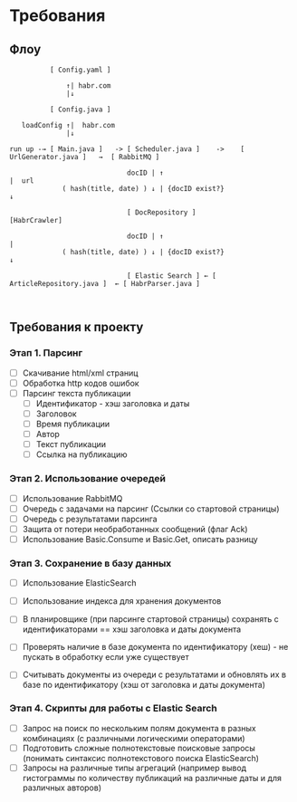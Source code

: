 # Требования


## Флоу 
``` 
          [ Config.yaml ] 
          
              ↑| habr.com
              |↓
          
          [ Config.java ] 
          
   loadConfig ↑|  habr.com
              |↓
              
run up -→ [ Main.java ]   -> [ Scheduler.java ]    ->    [ UrlGenerator.java ]   →  [ RabbitMQ ]
                                                            
                             docID | ↑                                                   |  url
             ( hash(title, date) ) ↓ | {docID exist?}                                    ↓ 
                             
                             [ DocRepository ]                                      [HabrCrawler] 
                                                             
                             docID | ↑                                                   |  
             ( hash(title, date) ) ↓ | {docID exist?}                                    ↓ 
                                                   
                             [ Elastic Search ] ← [ ArticleRepository.java ]  ← [ HabrParser.java ]
 
                                                                        
```



## Требования к проекту
### Этап 1. Парсинг

- [ ] Скачивание html/xml страниц
- [ ] Обработка http кодов ошибок
- [ ] Парсинг текста публикации
    - [ ] Идентификатор - хэш заголовка и даты
    - [ ] Заголовок
    - [ ] Время публикации
    - [ ] Автор
    - [ ] Текст публикации
    - [ ] Ссылка на публикацию

### Этап 2. Использование очередей

- [ ] Использование RabbitMQ
- [ ] Очередь с задачами на парсинг (Ссылки со стартовой страницы)
- [ ] Очередь с результатами парсинга
- [ ] Защита от потери необработанных сообщений (флаг Ack)
- [ ] Использование Basic.Consume и Basic.Get, описать разницу

### Этап 3. Сохранение в базу данных

- [ ] Использование ElasticSearch
- [ ] Использование индекса для хранения документов
- [ ] В планировщике (при парсинге стартовой страницы) сохранять с идентификаторами == хэш заголовка и даты документа
- [ ] Проверять наличие в базе документа по идентификатору (хеш) - не пускать в обработку если уже существует
- [ ] Считывать документы из очереди с результатами и обновлять их в базе по идентификатору (хэш от заголовка и даты документа)


### Этап 4. Скрипты для работы с Elastic Search
- [ ] Запрос на поиск по нескольким полям документа в разных комбинациях (с различными логическими операторами)
- [ ] Подготовить сложные полнотекстовые поисковые запросы (понимать синтаксис полнотекстового поиска ElasticSearch)
- [ ] Запросы на различные типы агрегаций (например вывод гистограммы по количеству публикаций на различные даты и для различных авторов)

